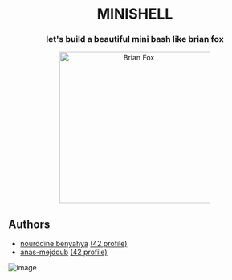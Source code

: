 
<div align="center">
  
# MINISHELL
  
### let's build a beautiful mini bash like brian fox 

<img src="https://upload.wikimedia.org/wikipedia/commons/thumb/3/35/BrianJFox.png/1200px-BrianJFox.png" alt="Brian Fox" width="300"/>

</div>



## Authors

- [nourddine benyahya](https://github.com/nourddine-benyahya) [(42 profile)](https://profile.intra.42.fr/users/nbenyahy)
- [anas-mejdoub](https://github.com/anas-mejdoub) [(42 profile)](https://profile.intra.42.fr/users/amejdoub)


![image](https://github.com/user-attachments/assets/45c358cd-d6b8-42fd-818c-72893bbba1f4)
